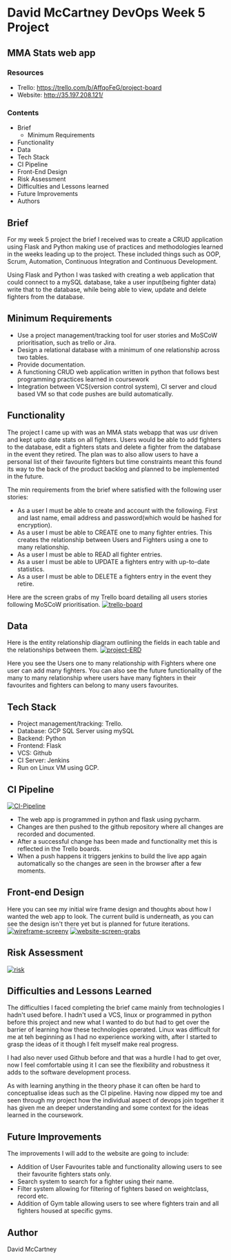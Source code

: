 # David McCartney DevOps Week 5 Project
## MMA Stats web app 

### Resources
* Trello: https://trello.com/b/AffqoFeG/project-board
* Website: http://35.197.208.121/

### Contents
* Brief
    * Minimum Requirements
* Functionality
* Data
* Tech Stack
* CI Pipeline
* Front-End Design
* Risk Assessment
* Difficulties and Lessons learned
* Future Improvements
* Authors

## Brief
For my week 5 project the brief I received was to create a CRUD application using Flask and Python making use of practices and methodologies learned in the weeks leading up to the project. These 
included things such as OOP, Scrum, Automation, Continuous Integration and Continuous Development. 

Using Flask and Python I was tasked with creating a web application that could connect to a mySQL database, take a user input(being fighter data) write that to the database, while being able to view, 
update and delete fighters from the database. 

## Minimum Requirements
* Use a project management/tracking tool for user stories and MoSCoW prioritisation, such as trello or Jira.
* Design a relational database with a minimum of one relationship across two tables.
* Provide documentation.
* A functioning CRUD web application written in python that follows best programming practices learned in coursework
* Integration between VCS(version control system), CI server and cloud based VM so that code pushes are build automatically.

## Functionality
 The project I came up with was an MMA stats webapp that was usr driven and kept upto date stats on all fighters. Users would be able to add fighters to the database, edit a fighters stats and delete a 
 fighter from the database in the event they retired. The plan was to also allow users to have a personal list of their favourite fighters but time constraints meant this found its way to the back of the 
 product backlog and planned to be implemented in the future.
 
 The min requirements from the brief where satisfied with the following user stories:
 * As a user I must be able to create and account with the following. First and last name, email address and password(which would be hashed for encryption).
 * As a user I must be able to CREATE one to many fighter entries. This creates the relationship between Users and Fighters using a one to many relationship.
 * As a user I must be able to READ all fighter entries.
 * As a user I must be able to UPDATE a fighters entry with up-to-date statistics.
 * As a user I must be able to DELETE a fighters entry in the event they retire. 
 
 Here are the screen grabs of my Trello board detailing all users stories following MoSCoW prioritisation.
 <a href="https://ibb.co/YQWsJnR"><img src="https://i.ibb.co/vqBnfyw/trello-board.png" alt="trello-board" border="0" /></a>

## Data 
Here is the entity relationship diagram outlining the fields in each table and the relationships between them.
<a href="https://imgbb.com/"><img src="https://i.ibb.co/wwJ19zP/project-ERD.png" alt="project-ERD" border="0" /></a>

Here you see the Users one to many relationship with Fighters where one user can add many fighters. You can also see the future functionality of the many to many relationship where users have many fighters 
in their favourites and fighters can belong to many users favourites.

## Tech Stack
* Project management/tracking: Trello.
* Database: GCP SQL Server using mySQL
* Backend: Python
* Frontend: Flask
* VCS: Github
* CI Server: Jenkins
* Run on Linux VM using GCP.

## CI Pipeline
<a href="https://ibb.co/SPYj8Sd"><img src="https://i.ibb.co/L8jFWKJ/CI-Pipeline.png" alt="CI-Pipeline" border="0" /></a>
* The web app is programmed in python and flask using pycharm.
* Changes are then pushed to the github repository where all changes are recorded and documented.
* After a successful change has been made and functionality met this is reflected in the Trello boards.
* When a push happens it triggers jenkins to build the live app again automatically so the changes are seen in the browser after a few moments.

## Front-end Design

Here you can see my initial wire frame design and thoughts about how I wanted the web app to look. The current build is underneath, as you can see the design isn't there yet but is planned for future iterations.
<a href="https://ibb.co/RczGFJD"><img src="https://i.ibb.co/sqypfXV/wireframe-screeny.png" alt="wireframe-screeny" border="0" /></a>
<a href="https://ibb.co/jz5vvd2"><img src="https://i.ibb.co/T1TBBZS/website-screen-grabs.png" alt="website-screen-grabs" border="0" /></a>

## Risk Assessment
<a href="https://ibb.co/w63vDQJ"><img src="https://i.ibb.co/C0Nrx9J/risk.png" alt="risk" border="0" /></a>

## Difficulties and Lessons Learned
The difficulties I faced completing the brief came mainly from technologies I hadn't used before. I hadn't used a VCS, linux or programmed in python before this project and new what I wanted to do but had to get over 
the barrier of learning how these technologies operated. Linux was difficult for me at teh beginning as I had no experience working with, after I started to grasp the ideas of it though I felt myself make real progress.

I had also never used Github before and that was a hurdle I had to get over, now I feel comfortable using it I can see the flexibility and robustness it adds to the software development process.

As with learning anything in the theory phase it can often be hard to conceptualise ideas such as the CI pipeline. Having now dipped my toe and seen through my project how the individual aspect of devops join together it 
has given me an deeper understanding and some context for the ideas learned in the coursework.

## Future Improvements
The improvements I will add to the website are going to include:
* Addition of User Favourites table and functionality allowing users to see their favourite fighters stats only.
* Search system to search for a fighter using their name.
* Filter system allowing for filtering of fighters based on weightclass, record etc.
* Addition of Gym table allowing users to see where fighters train and all fighters housed at specific gyms.

## Author
David McCartney 